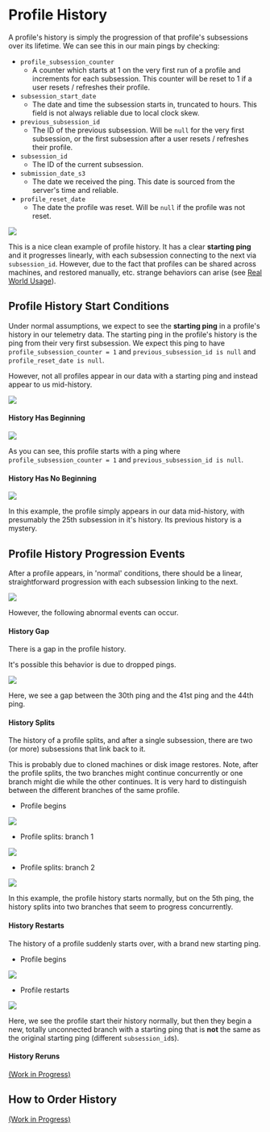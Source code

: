# Profile History

A profile's history is simply the progression of that profile's subsessions over its lifetime. We can see this in our main pings by checking:

- `profile_subsession_counter`
  - A counter which starts at 1 on the very first run of a profile and increments for each subsession. This counter will be reset to 1 if a user resets / refreshes their profile.
- `subsession_start_date`
  - The date and time the subsession starts in, truncated to hours. This field is not always reliable due to local clock skew.
- `previous_subsession_id`
  - The ID of the previous subsession. Will be `null` for the very first subsession, or the first subsession after a user resets / refreshes their profile.
- `subsession_id`
  - The ID of the current subsession.
- `submission_date_s3`
  - The date we received the ping. This date is sourced from the server's time and reliable.
- `profile_reset_date`
  - The date the profile was reset. Will be `null` if the profile was not reset.

![](images/profile-history/basic-example.png)

This is a nice clean example of profile history. It has a clear **starting ping** and it progresses linearly, with each subsession connecting to the next via `subsession_id`. However, due to the fact that profiles can be shared across machines, and restored manually, etc. strange behaviors can arise (see [Real World Usage](realworldusage.md)).

## Profile History Start Conditions

Under normal assumptions, we expect to see the **starting ping** in a profile's history in our telemetry data. The starting ping in the profile's history is the ping from their very first subsession. We expect this ping to have `profile_subsession_counter = 1` and `previous_subsession_id is null` and `profile_reset_date is null`.

However, not all profiles appear in our data with a starting ping and instead appear to us mid-history.

![](images/profile-history/ping-diagram-start-condition.png)

#### History Has Beginning

![](images/profile-history/example-starting.png)

As you can see, this profile starts with a ping where `profile_subsession_counter = 1` and `previous_subsession_id is null`.

#### History Has No Beginning

![](images/profile-history/example-midhistory.png)

In this example, the profile simply appears in our data mid-history, with presumably the 25th subsession in it's history. Its previous history is a mystery.

## Profile History Progression Events

After a profile appears, in 'normal' conditions, there should be a linear, straightforward progression with each subsession linking to the next.

![](images/profile-history/ping-diagram-events.png)

However, the following abnormal events can occur.

#### History Gap

There is a gap in the profile history.

It's possible this behavior is due to dropped pings.

![](images/profile-history/example-gap.png)

Here, we see a gap between the 30th ping and the 41st ping and the 44th ping.

#### History Splits

The history of a profile splits, and after a single subsession, there are two (or more) subsessions that link back to it.

This is probably due to cloned machines or disk image restores. Note, after the profile splits, the two branches might continue concurrently or one branch might die while the other continues.
It is very hard to distinguish between the different branches of the same profile.

- Profile begins

![](images/profile-history/example-splits-1.png)

- Profile splits: branch 1

![](images/profile-history/example-splits-2.png)

- Profile splits: branch 2

![](images/profile-history/example-splits-3.png)

In this example, the profile history starts normally, but on the 5th ping, the history splits into two branches that seem to progress concurrently.

#### History Restarts

The history of a profile suddenly starts over, with a brand new starting ping.

- Profile begins

![](images/profile-history/example-restart-1.png)

- Profile restarts

![](images/profile-history/example-restart-2.png)

Here, we see the profile start their history normally, but then they begin a new, totally unconnected branch with a starting ping that is **not** the same as the original starting ping (different `subsession_id`s).

#### History Reruns

[(Work in Progress)](https://bugzilla.mozilla.org/show_bug.cgi?id=1631935)

## How to Order History

[(Work in Progress)](https://bugzilla.mozilla.org/show_bug.cgi?id=1631934)
